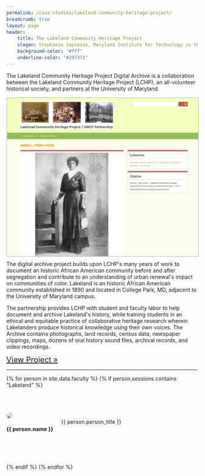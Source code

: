 ```yaml
---
permalink: /case-studies/lakeland-community-heritage-project/
breadcrumb: true
layout: page
header: 
    title: The Lakeland Community Heritage Project
    slogan: Stephanie Sapienza, Maryland Institute for Technology in the Humanities and Violetta Sharps Jones, local historian and genealogist
    background-color: "#fff"
    underline-color: "#297373"
---
```




The Lakeland Community Heritage Project Digital Archive is a collaboration between the Lakeland Community Heritage Project (LCHP), an all-volunteer historical society, and partners at the University of Maryland.

<img src="../../images/case-studies/Lakeland-screenshot1.png" style="float:left; border: 2px solid lightgrey; margin-bottom: 10px;"/>

The digital archive project builds upon LCHP's many years of work to document an historic African American community before and after segregation and contribute to an understanding of urban renewal's impact on communities of color. Lakeland is an historic African American community established in 1890 and located in College Park, MD, adjacent to the University of Maryland campus. 

The partnership provides LCHP with student and faculty labor to help document and archive Lakeland's history, while training students in an ethical and equitable practice of collaborative heritage research wherein Lakelanders produce historical knowledge using their own voices. The Archive contains photographs, land records, census data, newspaper clippings, maps, dozens of oral history sound files, archival records, and video recordings. 

<span style="font-size: 1.25rem;">[View Project »](https://mith.umd.edu/research/lakeland/)</span>  

---

{% for person in site.data.faculty %}
{% if person.sessions contains "Lakeland" %}

<div class="row" style="margin-top: 4rem; margin-bottom: 4rem; align-items: center;">

<div class="medium-4 columns" style="padding-right: 50px;">
    <img src="../../images/people/{{ person.img }}" style="max-width: 150px; border-radius: 50%;"/>
</div>

<div class="medium-8 columns">
    <h4 style="font-weight: bold;">{{ person.name }}</h4>
    {{ person.person_title }}    
</div>

</div>
{% endif %}
{% endfor %}